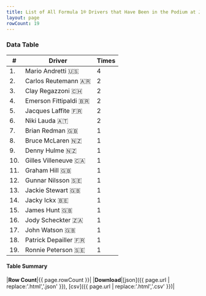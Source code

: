 ```yaml
---
title: List of All Formula 1® Drivers that Have Been in the Podium at Jarama
layout: page
rowCount: 19
---
```


<canvas id="chart" width="400" height="180"></canvas>
<script>
var data = {
    "datasets": [
        {
            "backgroundColor": "#f3a935",
            "borderColor": "#f68639",
            "borderWidth": 1,
            "data": [
                4.0,
                2.0,
                2.0,
                2.0,
                2.0,
                2.0,
                1.0,
                1.0,
                1.0,
                1.0,
                1.0,
                1.0,
                1.0,
                1.0,
                1.0,
                1.0,
                1.0,
                1.0,
                1.0
            ],
            "label": "Times"
        }
    ],
    "labels": [
        "Mario Andretti",
        "Carlos Reutemann",
        "Clay Regazzoni",
        "Emerson Fittipaldi",
        "Jacques Laffite",
        "Niki Lauda",
        "Brian Redman",
        "Bruce McLaren",
        "Denny Hulme",
        "Gilles Villeneuve",
        "Graham Hill",
        "Gunnar Nilsson",
        "Jackie Stewart",
        "Jacky Ickx",
        "James Hunt",
        "Jody Scheckter",
        "John Watson",
        "Patrick Depailler",
        "Ronnie Peterson"
    ]
};
var options = {
  legend: {
    display: false
  },
  scales: {
    xAxes: [{
      ticks: {
        beginAtZero: true,
        maxRotation: 180,
        display: window.innerWidth > 800
      }
    }],
    yAxes: [{
      ticks: {
        beginAtZero: true
      }
    }]
  },
  onResize: function(chart, size) {
    chart.options.scales.xAxes[0].ticks.display = size.width > 800;
  }
};
new Chart("chart", {
    data: data,
    type: 'bar',
    options: options
});
</script>



### Data Table

| # | Driver | Times |
|--|--|--|
| 1. | Mario Andretti 🇺🇸 | 4 |
| 2. | Carlos Reutemann 🇦🇷 | 2 |
| 3. | Clay Regazzoni 🇨🇭 | 2 |
| 4. | Emerson Fittipaldi 🇧🇷 | 2 |
| 5. | Jacques Laffite 🇫🇷 | 2 |
| 6. | Niki Lauda 🇦🇹 | 2 |
| 7. | Brian Redman 🇬🇧 | 1 |
| 8. | Bruce McLaren 🇳🇿 | 1 |
| 9. | Denny Hulme 🇳🇿 | 1 |
| 10. | Gilles Villeneuve 🇨🇦 | 1 |
| 11. | Graham Hill 🇬🇧 | 1 |
| 12. | Gunnar Nilsson 🇸🇪 | 1 |
| 13. | Jackie Stewart 🇬🇧 | 1 |
| 14. | Jacky Ickx 🇧🇪 | 1 |
| 15. | James Hunt 🇬🇧 | 1 |
| 16. | Jody Scheckter 🇿🇦 | 1 |
| 17. | John Watson 🇬🇧 | 1 |
| 18. | Patrick Depailler 🇫🇷 | 1 |
| 19. | Ronnie Peterson 🇸🇪 | 1 |

#### Table Summary

|**Row Count**|{{ page.rowCount }}|
|**Download**|[json]({{ page.url | replace:'.html','.json' }}), [csv]({{ page.url | replace:'.html','.csv' }})|
